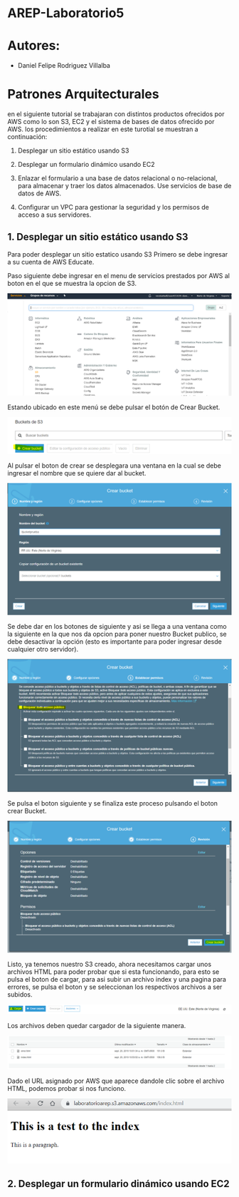 # AREP-Laboratorio5

# Autores:
* Daniel Felipe Rodriguez Villalba

# Patrones Arquitecturales
en el siguiente tutorial se trabajaran con distintos productos ofrecidos por AWS como lo son S3, EC2 y el sistema de bases de datos ofrecido por AWS. los procedimientos a realizar en este turotial se muestran a continuación:  
1. Desplegar un sitio estático usando S3

2. Desplegar un formulario dinámico usando EC2

3. Enlazar el formulario a una base de datos relacional o no-relacional, para almacenar y traer los datos almacenados. Use servicios de base de datos de AWS.

4. Configurar un VPC para gestionar la seguridad y los permisos de acceso a sus servidores.

## 1. Desplegar un sitio estático usando S3


Para poder desplegar un sitio estatico usando S3 Primero se debe ingresar a su cuenta de AWS Educate.

Paso siguiente debe ingresar en el menu de servicios prestados por AWS al boton en el que se muestra la opcion de S3.

![](https://github.com/danielrodriguezvillalba/AREP-Laboratorio5/blob/master/resources/S3Servicios.PNG) 

Estando ubicado en este menú se debe pulsar el botón de Crear Bucket.

![](https://github.com/danielrodriguezvillalba/AREP-Laboratorio5/blob/master/resources/S3New.PNG) 

Al pulsar el boton de crear se desplegara una ventana en la cual se debe ingresar el nombre que se quiere dar al bucket.

![](https://github.com/danielrodriguezvillalba/AREP-Laboratorio5/blob/master/resources/NombreBucket.PNG)

Se debe dar en los botones de siguiente y asi se llega a una ventana como la siguiente en la que nos da opcion para poner nuestro Bucket publico, se debe desactivar la opción (esto es importante para poder ingresar desde cualquier otro servidor).

![](https://github.com/danielrodriguezvillalba/AREP-Laboratorio5/blob/master/resources/BucketPublico.PNG)

Se pulsa el boton siguiente y se finaliza este proceso pulsando el boton crear Bucket.

![](https://github.com/danielrodriguezvillalba/AREP-Laboratorio5/blob/master/resources/CrearBucket.PNG)

Listo, ya tenemos nuestro S3 creado, ahora necesitamos cargar unos archivos HTML para poder probar que si esta funcionando, para esto se pulsa el boton de cargar, para asi subir un archivo index y una pagina para errores, se pulsa el boton y se seleccionan los respectivos archivos a ser subidos.

![](https://github.com/danielrodriguezvillalba/AREP-Laboratorio5/blob/master/resources/CargarBucket.PNG)

Los archivos deben quedar cargador de la siguiente manera.

![](https://github.com/danielrodriguezvillalba/AREP-Laboratorio5/blob/master/resources/HTMLBucket.PNG)

Dado el URL asignado por AWS que aparece dandole clic sobre el archivo HTML, podemos probar si nos funciono.

![](https://github.com/danielrodriguezvillalba/AREP-Laboratorio5/blob/master/resources/IndexBucket.PNG)

## 2. Desplegar un formulario dinámico usando EC2




